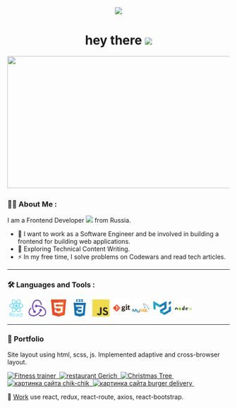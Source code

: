 <div id="header" align="center">
  <img src="https://media.giphy.com/media/M9gbBd9nbDrOTu1Mqx/giphy.gif" width="100"/>
  <h1>
    hey there
    <img src="https://media.giphy.com/media/hvRJCLFzcasrR4ia7z/giphy.gif" width="30px"/>
  </h1>
</div>

<div align="center">
  <img src="https://media.giphy.com/media/dWesBcTLavkZuG35MI/giphy.gif" width="600" height="300"/>
</div>

### :man_technologist: About Me :
I am a Frontend Developer <img src="https://media.giphy.com/media/WUlplcMpOCEmTGBtBW/giphy.gif" width="30"> from Russia.
- :telescope: I want to work as a Software Engineer and be involved in building a frontend for building web applications.
- :seedling: Exploring Technical Content Writing.
- :zap: In my free time, I solve problems on Codewars and read tech articles.

---

### :hammer_and_wrench: Languages and Tools :

<div>
  <img src="https://github.com/devicons/devicon/blob/master/icons/react/react-original-wordmark.svg" title="React" alt="React" width="40" height="40"/>&nbsp;
  <img src="https://github.com/devicons/devicon/blob/master/icons/redux/redux-original.svg" title="Redux" alt="Redux " width="40" height="40"/>&nbsp;
  <img src="https://github.com/devicons/devicon/blob/master/icons/html5/html5-original.svg" title="HTML5" alt="HTML" width="40" height="40"/>&nbsp;
  <img src="https://github.com/devicons/devicon/blob/master/icons/css3/css3-plain-wordmark.svg"  title="CSS3" alt="CSS" width="40" height="40"/>&nbsp;
  <img src="https://github.com/devicons/devicon/blob/master/icons/javascript/javascript-original.svg" title="JavaScript" alt="JavaScript" width="40" height="40"/>&nbsp;
  <img src="https://github.com/devicons/devicon/blob/master/icons/git/git-original-wordmark.svg" title="Git" **alt="Git" width="40" height="40"/>
  <img src="https://github.com/devicons/devicon/blob/master/icons/mysql/mysql-original-wordmark.svg" title="MySQL"  alt="MySQL" width="40" height="40"/>&nbsp;
  <img src="https://github.com/devicons/devicon/blob/master/icons/materialui/materialui-original.svg" title="Material UI" alt="Material UI" width="40" height="40"/>&nbsp;
  <img src="https://github.com/devicons/devicon/blob/master/icons/nodejs/nodejs-original-wordmark.svg" title="NodeJS" alt="NodeJS" width="40" height="40"/>&nbsp;
</div>

---

### :toolbox: Portfolio

Site layout using html, scss, js. Implemented adaptive and cross-browser layout.

<div align>
<a href="https://vadyavadya.github.io/web_stady/fitness-traiiner/dist/home.html" target="_blank">
  <img src="https://vadyavadya.github.io/hiring-posts/static/media/fitness.08997e38525eb46b924b.png" title="Fitness trainer" alt="Fitness trainer" width="160"/>&nbsp;
</a>
<a href="https://vadyavadya.github.io/web_stady/flsStartTemplate_gerich/dist/home.html" target="_blank">
  <img src="https://vadyavadya.github.io/hiring-posts/static/media/gerich.6c75888bfd0e031e5961.png" title="restaurant Gerich" alt="restaurant Gerich " width="160" />&nbsp;
</a>
<a href="https://vadyavadya.github.io/christmas-trees" target="_blank">
  <img src="https://vadyavadya.github.io/hiring-posts/static/media/chritmas-tree.84327abc4696dd65bc12.png" title="Christmas Tree" alt="Christmas Tree" width="160" />&nbsp;
</a>
<a href="https://vadyavadya.github.io/chik-chik" target="_blank" rel="noreferrer">
  <img src="https://vadyavadya.github.io/hiring-posts/static/media/chik-chik.8d0f9e0ee32f334488ff.png" title="chik-chik" alt="картинка сайта chik-chik"  width="160"/>&nbsp;
</a>
  
<a href="https://delivery-burger-react.vercel.app/" target="_blank" rel="noreferrer">
  <img src="https://vadyavadya.github.io/hiring-posts/static/media/burger_delyvery.72312369d8ce4a8a5e47.jpg" title="Burger delivery" alt="картинка сайта burger delivery"  width="160"/>&nbsp;
</a>
</div>

:newspaper: [Work](https://github.com/vadyavadya/hiring-posts) use react, redux, react-route, axios, react-bootstrap.

<!--
**vadyavadya/vadyavadya** is a ✨ _special_ ✨ repository because its `README.md` (this file) appears on your GitHub profile.

Here are some ideas to get you started:

- 🔭 I’m currently working on ...
- 🌱 I’m currently learning ...
- 👯 I’m looking to collaborate on ...
- 🤔 I’m looking for help with ...
- 💬 Ask me about ...
- 📫 How to reach me: ...
- 😄 Pronouns: ...
- ⚡ Fun fact: ...
-->
